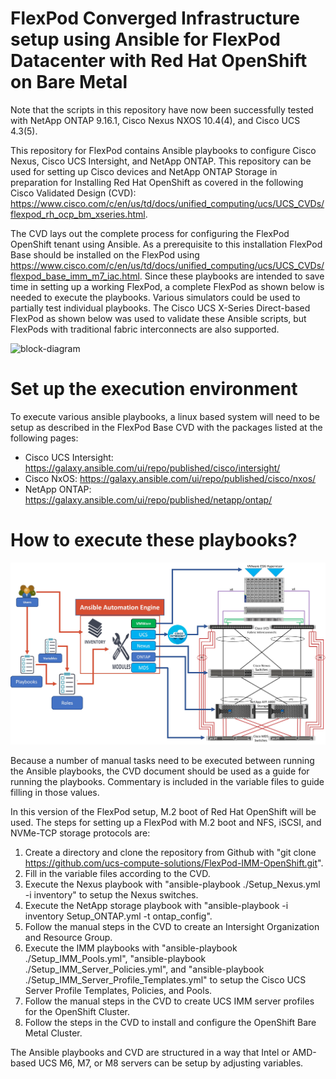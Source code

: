
# FlexPod Converged Infrastructure setup using Ansible for FlexPod Datacenter with Red Hat OpenShift on Bare Metal

Note that the scripts in this repository have now been successfully tested with NetApp ONTAP 9.16.1, Cisco Nexus NXOS 10.4(4), and Cisco UCS 4.3(5).

This repository for FlexPod contains Ansible playbooks to configure Cisco Nexus, Cisco UCS Intersight, and NetApp ONTAP. This repository can be used for setting up Cisco devices and NetApp ONTAP Storage in preparation for Installing Red Hat OpenShift as covered in the following Cisco Validated Design (CVD): https://www.cisco.com/c/en/us/td/docs/unified_computing/ucs/UCS_CVDs/flexpod_rh_ocp_bm_xseries.html.

The CVD lays out the complete process for configuring the FlexPod OpenShift tenant using Ansible. As a prerequisite to this installation FlexPod Base should be installed on the FlexPod using https://www.cisco.com/c/en/us/td/docs/unified_computing/ucs/UCS_CVDs/flexpod_base_imm_m7_iac.html. Since these playbooks are intended to save time in setting up a working FlexPod, a complete FlexPod as shown below is needed to execute the playbooks. Various simulators could be used to partially test individual playbooks. The Cisco UCS X-Series Direct-based FlexPod as shown below was used to validate these Ansible scripts, but FlexPods with traditional fabric interconnects are also supported.

![block-diagram](https://github.com/ucs-compute-solutions/FlexPod-IMM-VMware/ReadmePics/tree-main/Main-Topology.jpg)  

# Set up the execution environment

To execute various ansible playbooks, a linux based system will need to be setup as described in the FlexPod Base CVD with the packages listed at the following pages:

- Cisco UCS Intersight: https://galaxy.ansible.com/ui/repo/published/cisco/intersight/
- Cisco NxOS: https://galaxy.ansible.com/ui/repo/published/cisco/nxos/
- NetApp ONTAP: https://galaxy.ansible.com/ui/repo/published/netapp/ontap/

# How to execute these playbooks?

![block-diagram](https://github.com/ucs-compute-solutions/FlexPod-IMM-VMware/blob/main/ReadmePics/Ansible-Order.jpg)

Because a number of manual tasks need to be executed between running the Ansible playbooks, the CVD document should be used as a guide for running the playbooks. Commentary is included in the variable files to guide filling in those values.

In this version of the FlexPod setup, M.2 boot of Red Hat OpenShift will be used.
The steps for setting up a FlexPod with M.2 boot and NFS, iSCSI, and NVMe-TCP storage protocols are:

1.  Create a directory and clone the repository from Github with "git clone https://github.com/ucs-compute-solutions/FlexPod-IMM-OpenShift.git".
2.  Fill in the variable files according to the CVD.
3.  Execute the Nexus playbook with "ansible-playbook ./Setup_Nexus.yml -i inventory" to setup the Nexus switches.
4.  Execute the NetApp storage playbook with "ansible-playbook -i inventory Setup_ONTAP.yml -t ontap_config".
5.  Follow the manual steps in the CVD to create an Intersight Organization and Resource Group.
6.  Execute the IMM playbooks with "ansible-playbook ./Setup_IMM_Pools.yml", "ansible-playbook ./Setup_IMM_Server_Policies.yml", and "ansible-playbook ./Setup_IMM_Server_Profile_Templates.yml" to setup the Cisco UCS Server Profile Templates, Policies, and Pools.
7.  Follow the manual steps in the CVD to create UCS IMM server profiles for the OpenShift Cluster.
8.  Follow the steps in the CVD to install and configure the OpenShift Bare Metal Cluster.

The Ansible playbooks and CVD are structured in a way that Intel or AMD-based UCS M6, M7, or M8 servers can be setup by adjusting variables. 
